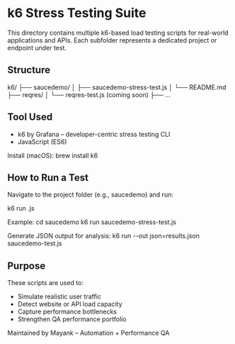 
k6 Stress Testing Suite
======================

This directory contains multiple k6-based load testing scripts for real-world applications and APIs.
Each subfolder represents a dedicated project or endpoint under test.

Structure
---------

k6/
├── saucedemo/
│   ├── saucedemo-stress-test.js
│   └── README.md
├── reqres/
│   └── reqres-test.js (coming soon)
├── ...

Tool Used
----------

- k6 by Grafana – developer-centric stress testing CLI
- JavaScript (ES6)

Install (macOS):
brew install k6

How to Run a Test
------------------

Navigate to the project folder (e.g., saucedemo) and run:

k6 run <test-script>.js

Example:
cd saucedemo
k6 run saucedemo-stress-test.js

Generate JSON output for analysis:
k6 run --out json=results.json saucedemo-test.js


Purpose
--------

These scripts are used to:
- Simulate realistic user traffic
- Detect website or API load capacity
- Capture performance bottlenecks
- Strengthen QA performance portfolio

Maintained by Mayank – Automation + Performance QA
